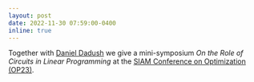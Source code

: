 ```yaml
---
layout: post
date: 2022-11-30 07:59:00-0400
inline: true 
---
```


Together with [Daniel Dadush](https://homepages.cwi.nl/~dadush/) we give a mini-symposium *On the Role of Circuits in Linear Programming* at the [SIAM Conference on Optimization (OP23)](https://www.siam.org/conferences/cm/conference/op23).